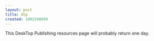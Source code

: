 ```yaml
---
layout: post
title: dtp
created: 1092240699
---
```

This DeskTop Publishing resources page will probably return one day.
